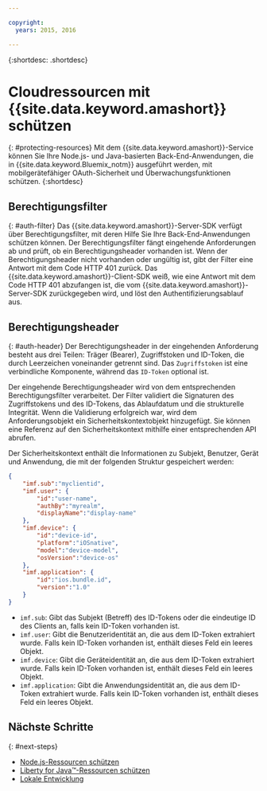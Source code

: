 ```yaml
---

copyright:
  years: 2015, 2016

---
```


{:shortdesc: .shortdesc}

# Cloudressourcen mit {{site.data.keyword.amashort}} schützen
{: #protecting-resources}
Mit dem {{site.data.keyword.amashort}}-Service können Sie Ihre Node.js- und Java-basierten Back-End-Anwendungen, die in {{site.data.keyword.Bluemix_notm}} ausgeführt werden, mit mobilgerätefähiger OAuth-Sicherheit und Überwachungsfunktionen schützen.
{:shortdesc}
## Berechtigungsfilter
{: #auth-filter}
Das {{site.data.keyword.amashort}}-Server-SDK verfügt über Berechtigungsfilter, mit deren Hilfe Sie Ihre Back-End-Anwendungen schützen können.  Der Berechtigungsfilter fängt eingehende Anforderungen ab und prüft, ob ein Berechtigungsheader vorhanden ist. Wenn der Berechtigungsheader nicht vorhanden oder ungültig ist, gibt der Filter eine Antwort mit dem Code HTTP 401 zurück. Das {{site.data.keyword.amashort}}-Client-SDK weiß, wie eine Antwort mit dem Code HTTP 401 abzufangen ist, die vom {{site.data.keyword.amashort}}-Server-SDK zurückgegeben wird, und löst den Authentifizierungsablauf aus.
## Berechtigungsheader
{: #auth-header}
Der Berechtigungsheader in der eingehenden Anforderung besteht aus drei Teilen: Träger (Bearer), Zugriffstoken und ID-Token, die durch Leerzeichen voneinander getrennt sind. Das `Zugriffstoken` ist eine verbindliche Komponente, während das `ID-Token` optional ist.

Der eingehende Berechtigungsheader wird von dem entsprechenden Berechtigungsfilter verarbeitet. Der Filter validiert die Signaturen des Zugriffstokens und des ID-Tokens, das Ablaufdatum und die strukturelle Integrität. Wenn die Validierung erfolgreich war, wird dem Anforderungsobjekt ein Sicherheitskontextobjekt hinzugefügt. Sie können eine Referenz auf den Sicherheitskontext mithilfe einer entsprechenden API abrufen.

Der Sicherheitskontext enthält die Informationen zu Subjekt, Benutzer, Gerät und Anwendung, die mit der folgenden Struktur gespeichert werden:
```JSON
{
    "imf.sub":"myclientid",
    "imf.user": {
        "id":"user-name",
        "authBy":"myrealm",
        "displayName":"display-name"
    },
    "imf.device": {
        "id":"device-id",
        "platform":"iOSnative",
        "model":"device-model",
        "osVersion":"device-os"
    },
    "imf.application": {
        "id":"ios.bundle.id",
        "version":"1.0"
    }
}
```
* `imf.sub`: Gibt das Subjekt (Betreff) des ID-Tokens oder die eindeutige ID des Clients an, falls kein ID-Token vorhanden ist.
* `imf.user`: Gibt die Benutzeridentität an, die aus dem ID-Token extrahiert wurde. Falls kein ID-Token vorhanden ist, enthält dieses Feld ein leeres Objekt.
* `imf.device`: Gibt die Geräteidentität an, die aus dem ID-Token extrahiert wurde. Falls kein ID-Token vorhanden ist, enthält dieses Feld ein leeres Objekt.
* `imf.application`: Gibt die Anwendungsidentität an, die aus dem ID-Token extrahiert wurde. Falls kein ID-Token vorhanden ist, enthält dieses Feld ein leeres Objekt.

## Nächste Schritte
{: #next-steps}
* [Node.js-Ressourcen schützen](protecting-resources-nodejs.html)
* [Liberty for Java&trade;-Ressourcen schützen](protecting-resources-java.html)
* [Lokale Entwicklung](protecting-resources-local.html)
